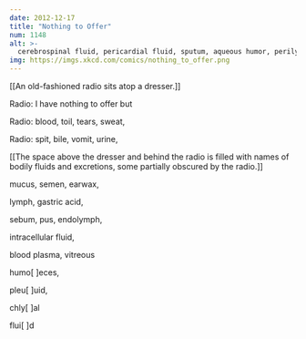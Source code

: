 ```yaml
---
date: 2012-12-17
title: "Nothing to Offer"
num: 1148
alt: >-
  cerebrospinal fluid, pericardial fluid, sputum, aqueous humor, perilymph, chyme, hydatid fluid, interstitial fluid, rheum, and gin.
img: https://imgs.xkcd.com/comics/nothing_to_offer.png
---
```

[[An old-fashioned radio sits atop a dresser.]]

Radio: I have nothing to offer but

Radio: blood, toil, tears, sweat,

Radio: spit, bile, vomit, urine,

[[The space above the dresser and behind the radio is filled with names of bodily fluids and excretions, some partially obscured by the radio.]]

mucus, semen, earwax,

lymph, gastric acid,

sebum, pus, endolymph,

intracellular fluid,

blood plasma, vitreous

humo[     ]eces,

pleu[      ]uid,

chly[       ]al

flui[        ]d

